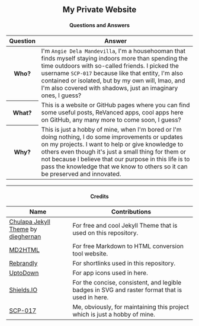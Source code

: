 <h2> <p align="center"> My Private Website </p> </h2>

<h4> <p align="center"> Questions and Answers </p> </h4>

<table align="center" style="width:100%">
<thead>
<tr>
<th>Question</th>
<th>Answer</th>
</tr>
</thead>
<tbody>
<tr>
<th>Who?</th>
<td>I&#39;m <code>Angie Dela Mandevilla</code>, I&#39;m a househooman that finds myself staying indoors more than spending the time outdoors with so-called friends. I picked the username <code>SCP-017</code> because like that entity, I&#39;m also contained or isolated, but by my own will, lmao, and I&#39;m also covered with shadows, just an imaginary ones, I guess?</td>
</tr>
<tr>
<th>What?</th>
<td>This is a website or GitHub pages where you can find some useful posts, ReVanced apps, cool apps here on GitHub, any many more to come soon, I guess?</td>
</tr>
<tr>
<th>Why?</th>
<td>This is just a hobby of mine, when I&#39;m bored or I&#39;m doing nothing, I do some improvements or updates on my projects. I want to help or give knowledge to others even though it&#39;s just a small thing for them or not because I believe that our purpose in this life is to pass the knowledge that we know to others so it can be preserved and innovated.</td>
</tr>
</tbody>
</table>
</div>

---

<h4> <p align="center"> Credits </p> </h4>

<table align="center" style="width:100%">
<thead>
<tr>
<th>Name</th>
<th>Contributions</th>
</tr>
</thead>
<tbody>
<tr>
<td><a href="https://dieghernan.github.io/chulapa">Chulapa Jekyll Theme</a> by <a href="https://github.com/dieghernan">dieghernan</a></td>
<td>For free and cool Jekyll Theme that is used on this repository.</td>
</tr>
<tr>
<td><a href="https://markdowntohtml.com">MD2HTML</a></td>
<td>For free Markdown to HTML conversion tool website.</td>
</tr>
<tr>
<td><a href="https://rebrandly.com">Rebrandly</a></td>
<td>For shortlinks used in this repository.</td>
</tr>
<tr>
<td><a href="https://en.uptodown.com">UptoDown</a></td>
<td>For app icons used in here.</td>
</tr>
<tr>
<td><a href="https://shields.io">Shields.IO</a></td>
<td>For the concise, consistent, and legible badges in SVG and raster format that is used in here.</td>
</tr>
<tr>
<td><a href="https://github.com/SCP-017">SCP-017</a></td>
<td>Me, obviously, for maintaining this project which is just a hobby of mine.</td>
</tr>
</tbody>
</table>
